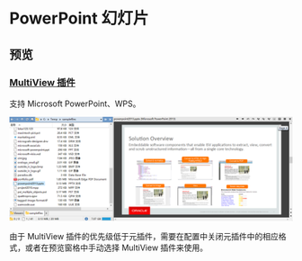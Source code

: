 # PowerPoint 幻灯片
## 预览
### [MultiView 插件](../浏览/查看/查看器.md#oracle-outside-in-viewer)
支持 Microsoft PowerPoint、WPS。

![](../浏览/查看/images/查看器/Oracle/PowerPoint.png)

由于 MultiView 插件的优先级低于元插件，需要在配置中关闭元插件中的相应格式，或者在预览窗格中手动选择 MultiView 插件来使用。